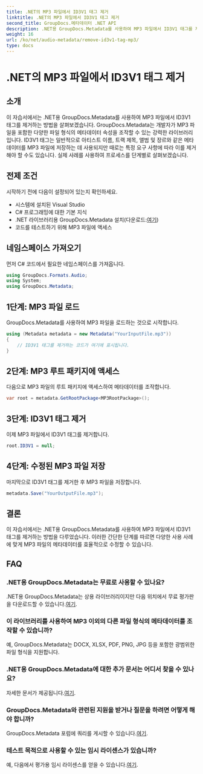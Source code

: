 ```yaml
---
title: .NET의 MP3 파일에서 ID3V1 태그 제거
linktitle: .NET의 MP3 파일에서 ID3V1 태그 제거
second_title: GroupDocs.메타데이터 .NET API
description: .NET용 GroupDocs.Metadata를 사용하여 MP3 파일에서 ID3V1 태그를 제거하는 방법을 알아보세요. 실제 사례와 함께 쉬운 단계별 가이드입니다.
weight: 16
url: /ko/net/audio-metadata/remove-id3v1-tag-mp3/
type: docs
---
```

# .NET의 MP3 파일에서 ID3V1 태그 제거

## 소개
이 자습서에서는 .NET용 GroupDocs.Metadata를 사용하여 MP3 파일에서 ID3V1 태그를 제거하는 방법을 살펴보겠습니다. GroupDocs.Metadata는 개발자가 MP3 파일을 포함한 다양한 파일 형식의 메타데이터 속성을 조작할 수 있는 강력한 라이브러리입니다. ID3V1 태그는 일반적으로 아티스트 이름, 트랙 제목, 앨범 및 장르와 같은 메타데이터를 MP3 파일에 저장하는 데 사용되지만 때로는 특정 요구 사항에 따라 이를 제거해야 할 수도 있습니다. 실제 사례를 사용하여 프로세스를 단계별로 살펴보겠습니다.
## 전제 조건
시작하기 전에 다음이 설정되어 있는지 확인하세요.
- 시스템에 설치된 Visual Studio
- C# 프로그래밍에 대한 기본 지식
-  .NET 라이브러리용 GroupDocs.Metadata 설치(다운로드:[여기](https://releases.groupdocs.com/metadata/net/))
- 코드를 테스트하기 위해 MP3 파일에 액세스

## 네임스페이스 가져오기
먼저 C# 코드에서 필요한 네임스페이스를 가져옵니다.
```csharp
using GroupDocs.Formats.Audio;
using System;
using GroupDocs.Metadata;
```
## 1단계: MP3 파일 로드
GroupDocs.Metadata를 사용하여 MP3 파일을 로드하는 것으로 시작합니다.
```csharp
using (Metadata metadata = new Metadata("YourInputFile.mp3"))
{
    // ID3V1 태그를 제거하는 코드가 여기에 표시됩니다.
}
```
## 2단계: MP3 루트 패키지에 액세스
다음으로 MP3 파일의 루트 패키지에 액세스하여 메타데이터를 조작합니다.
```csharp
var root = metadata.GetRootPackage<MP3RootPackage>();
```
## 3단계: ID3V1 태그 제거
이제 MP3 파일에서 ID3V1 태그를 제거합니다.
```csharp
root.ID3V1 = null;
```
## 4단계: 수정된 MP3 파일 저장
마지막으로 ID3V1 태그를 제거한 후 MP3 파일을 저장합니다.
```csharp
metadata.Save("YourOutputFile.mp3");
```

## 결론
이 자습서에서는 .NET용 GroupDocs.Metadata를 사용하여 MP3 파일에서 ID3V1 태그를 제거하는 방법을 다루었습니다. 이러한 간단한 단계를 따르면 다양한 사용 사례에 맞게 MP3 파일의 메타데이터를 효율적으로 수정할 수 있습니다.

## FAQ
### .NET용 GroupDocs.Metadata는 무료로 사용할 수 있나요?
 .NET용 GroupDocs.Metadata는 상용 라이브러리이지만 다음 위치에서 무료 평가판을 다운로드할 수 있습니다.[여기](https://releases.groupdocs.com/).
### 이 라이브러리를 사용하여 MP3 이외의 다른 파일 형식의 메타데이터를 조작할 수 있습니까?
예, GroupDocs.Metadata는 DOCX, XLSX, PDF, PNG, JPG 등을 포함한 광범위한 파일 형식을 지원합니다.
### .NET용 GroupDocs.Metadata에 대한 추가 문서는 어디서 찾을 수 있나요?
 자세한 문서가 제공됩니다.[여기](https://tutorials.groupdocs.com/metadata/net/).
### GroupDocs.Metadata와 관련된 지원을 받거나 질문을 하려면 어떻게 해야 합니까?
 GroupDocs.Metadata 포럼에 쿼리를 게시할 수 있습니다.[여기](https://forum.groupdocs.com/c/metadata/14).
### 테스트 목적으로 사용할 수 있는 임시 라이센스가 있습니까?
 예, 다음에서 평가용 임시 라이센스를 얻을 수 있습니다.[여기](https://purchase.groupdocs.com/temporary-license/).
